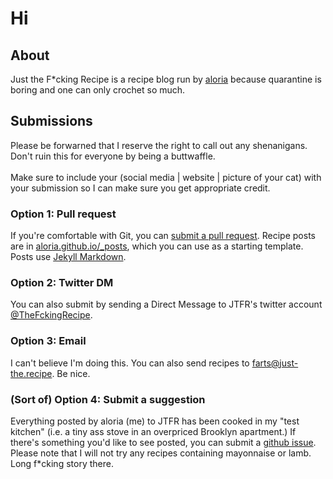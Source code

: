 # Hi

## About
Just the F\*cking Recipe is a recipe blog run by [aloria](https://twitter.com/aloria) because quarantine is boring and one can only crochet so much.

## Submissions
Please be forwarned that I reserve the right to call out any shenanigans. Don't ruin this for everyone by being a buttwaffle.  
<br/>
Make sure to include your (social media | website | picture of your cat) with your submission so I can make sure you get appropriate credit.

### Option 1: Pull request
If you're comfortable with Git, you can [submit a pull request](https://docs.github.com/en/free-pro-team@latest/github/collaborating-with-issues-and-pull-requests/creating-a-pull-request). Recipe posts are in [aloria.github.io/_posts](https://github.com/aloria/aloria.github.io/tree/master/_posts), which you can use as a starting template. Posts use [Jekyll Markdown](https://gist.github.com/roachhd/779fa77e9b90fe945b0c).

### Option 2: Twitter DM
You can also submit by sending a Direct Message to JTFR's twitter account [@TheFckingRecipe](https://twitter.com/TheFckingRecipe).

### Option 3: Email
I can't believe I'm doing this. You can also send recipes to [farts@just-the.recipe](mailto:farts@just-the.recipe). Be nice.

### (Sort of) Option 4: Submit a suggestion
Everything posted by aloria (me) to JTFR has been cooked in my "test kitchen" (i.e. a tiny ass stove in an overpriced Brooklyn apartment.) If there's something you'd like to see posted, you can submit a [github issue](https://github.com/aloria/aloria.github.io/issues). Please note that I will not try any recipes containing mayonnaise or lamb. Long f*cking story there. 
